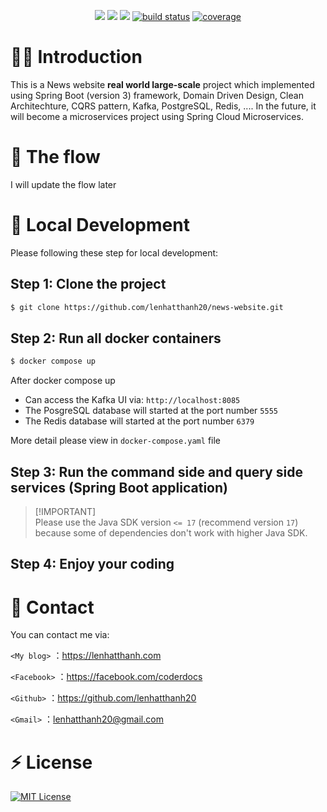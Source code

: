 <p align="center">
    <a href="https://github.com/lenhatthanh20/news-website/actions/workflows/unit-test.yaml" alt="Unit tests">
        <img src="https://github.com/lenhatthanh20/news-website/actions/workflows/unit-test.yaml/badge.svg?branch=main" /></a>
    <a href="https://github.com/lenhatthanh20/news-website/graphs/contributors" alt="Contributors">
        <img src="https://img.shields.io/github/contributors/lenhatthanh20/news-website" /></a>
    <a href="https://github.com/lenhatthanh20/news-website/pulse" alt="Activity">
        <img src="https://img.shields.io/github/commit-activity/m/lenhatthanh20/news-website" /></a>
    <a href="https://circleci.com/gh/lenhatthanh20/news-website/tree/master">
        <img src="https://img.shields.io/circleci/project/github/lenhatthanh20/news-website/master" alt="build status"></a>
    <a href="https://coveralls.io/github/lenhatthanh20/news-website">
        <img src="https://img.shields.io/coveralls/github/lenhatthanh20/news-website"
            alt="coverage"></a>
</p>

# 👩‍💻 Introduction

This is a News website **real world large-scale** project which implemented using Spring Boot (version 3) framework, Domain Driven Design, Clean Architechture, CQRS pattern, Kafka, PostgreSQL, Redis, .... 
In the future, it will become a microservices project using Spring Cloud Microservices.

# 🧠 The flow
I will update the flow later

# 🚀 Local Development
Please following these step for local development:

## **Step 1**: Clone the project
```bash
$ git clone https://github.com/lenhatthanh20/news-website.git
```

## **Step 2**: Run all docker containers
```bash
$ docker compose up
```

After docker compose up
- Can access the Kafka UI via: `http://localhost:8085`
- The PosgreSQL database will started at the port number `5555`
- The Redis database will started at the port number `6379`

More detail please view in `docker-compose.yaml` file

## **Step 3**: Run the command side and query side services (Spring Boot application)
> [!IMPORTANT]\
> Please use the Java SDK version `<= 17` (recommend version `17`) because some of dependencies don't work with higher Java SDK.

## **Step 4**: Enjoy your coding

# 💬 Contact
You can contact me via:

`<My blog>` ：<https://lenhatthanh.com>

`<Facebook>` ：<https://facebook.com/coderdocs>

`<Github>` ：<https://github.com/lenhatthanh20>

`<Gmail>` ：lenhatthanh20@gmail.com

# ⚡️ License
[![MIT License](https://img.shields.io/badge/License-MIT-green.svg)](https://github.com/lenhatthanh20/news-website/blob/43cee8e88d4ab45948016725360c00666d428303/LICENSE)
